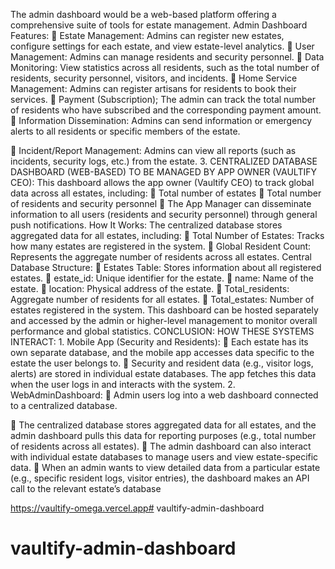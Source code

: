 The admin dashboard would be a web-based platform offering a comprehensive suite of tools for estate management.
Admin Dashboard Features:
 Estate Management: Admins can register new estates, configure settings for each estate, and view estate-level analytics.
 User Management: Admins can manage residents and security personnel.
 Data Monitoring: View statistics across all residents, such as the total number of residents, security
personnel, visitors, and incidents.
 Home Service Management: Admins can register artisans for residents to book their services.
 Payment (Subscription); The admin can track the total number of residents who have subscribed
and the corresponding payment amount.
 Information Dissemination: Admins can send information or emergency alerts to all residents or
specific members of the estate.

 Incident/Report Management: Admins can view all reports (such as incidents, security logs, etc.) from the estate.
3. CENTRALIZED DATABASE DASHBOARD (WEB-BASED) TO BE MANAGED BY APP OWNER (VAULTIFY CEO):
This dashboard allows the app owner (Vaultify CEO) to track global data across all estates, including:
 Total number of estates
 Total number of residents and security personnel
 The App Manager can disseminate information to all users (residents and security personnel)
through general push notifications.
How It Works:
The centralized database stores aggregated data for all estates, including:
 Total Number of Estates: Tracks how many estates are registered in the system.
 Global Resident Count: Represents the aggregate number of residents across all estates.
Central Database Structure:
 Estates Table: Stores information about all registered estates.
 estate_id: Unique identifier for the estate.
 name: Name of the estate.
 location: Physical address of the estate.
 Total_residents: Aggregate number of residents for all estates.
 Total_estates: Number of estates registered in the system.
This dashboard can be hosted separately and accessed by the admin or higher-level management to monitor overall performance and global statistics.
CONCLUSION: HOW THESE SYSTEMS INTERACT: 1. Mobile App (Security and Residents):
 Each estate has its own separate database, and the mobile app accesses data specific to the estate the user belongs to.
 Security and resident data (e.g., visitor logs, alerts) are stored in individual estate databases. The app fetches this data when the user logs in and interacts with the system.
2. WebAdminDashboard:
 Admin users log into a web dashboard connected to a centralized database.

 The centralized database stores aggregated data for all estates, and the admin dashboard pulls this data for reporting purposes (e.g., total number of residents across all estates).
 The admin dashboard can also interact with individual estate databases to manage users and view estate-specific data.
 When an admin wants to view detailed data from a particular estate (e.g., specific resident logs, visitor entries), the dashboard makes an API call to the relevant estate’s database

https://vaultify-omega.vercel.app# vaultify-admin-dashboard
# vaultify-admin-dashboard
